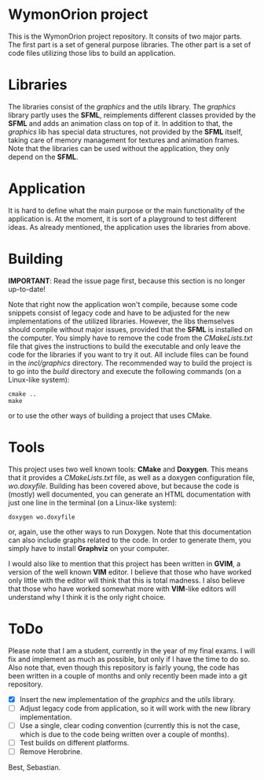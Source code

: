 WymonOrion project
==========

This is the WymonOrion project repository. It consits of two major parts. The first part is a set of general purpose libraries. The other part is a set of code files utilizing those libs to build an application.

# Libraries

The libraries consist of the _graphics_ and the _utils_ library. The _graphics_ library partly uses the **SFML**, reimplements different classes provided by the **SFML** and adds an animation class on top of it. In addition to that, the _graphics_ lib has special data structures, not provided by the **SFML** itself, taking care of memory management for textures and animation frames.
Note that the libraries can be used without the application, they only depend on the **SFML**.

# Application

It is hard to define what the main purpose or the main functionality of the application is. At the moment, it is sort of a playground to test different ideas. As already mentioned, the application uses the libraries from above.

# Building

**IMPORTANT**:
Read the issue page first, because this section is no longer up-to-date!

Note that right now the application won't compile, because some code snippets consist of legacy code and have to be adjusted for the new implementations of the utilized libraries. However, the libs themselves should compile without major issues, provided that the **SFML** is installed on the computer. You simply have to remove the code from the _CMakeLists.txt_ file that gives the instructions to build the executable and only leave the code for the libraries if you want to try it out. All include files can be found in the _incl/graphics_ directory.
The recommended way to build the project is to go into the _build_ directory and execute the following commands (on a Linux-like system):

```
cmake ..
make
```

or to use the other ways of building a project that uses CMake.

# Tools

This project uses two well known tools: **CMake** and **Doxygen**. This means that it provides a _CMakeLists.txt_ file, as well as a doxygen configuration file, _wo.doxyfile_. Building has been covered above, but because the code is (mostly) well documented, you can generate an HTML documentation with just one line in the terminal (on a Linux-like system):

```
doxygen wo.doxyfile
```

or, again, use the other ways to run Doxygen. Note that this documentation can also include graphs related to the code. In order to generate them, you simply have to install **Graphviz** on your computer.

I would also like to mention that this project has been written in **GVIM**, a version of the well known **VIM** editor. I believe that those who have worked only little with the editor will think that this is total madness. I also believe that those who have worked somewhat more with **VIM**-like editors will understand why I think it is the only right choice.

# ToDo

Please note that I am a student, currently in the year of my final exams. I will fix and implement as much as possible, but only if I have the time to do so. Also note that, even though this repository is fairly young, the code has been written in a couple of months and only recently been made into a git repository.

- [x] Insert the new implementation of the _graphics_ and the _utils_ library.
- [ ] Adjust legacy code from application, so it will work with the new library implementation.
- [ ] Use a single, clear coding convention (currently this is not the case, which is due to the code being written over a couple of months).
- [ ] Test builds on different platforms.
- [ ] Remove Herobrine.

Best, Sebastian.
